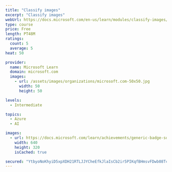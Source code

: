 ```yaml
---
title: "Classify images"
excerpt: "Classify images"
webUrl: https://docs.microsoft.com/en-us/learn/modules/classify-images/
type: course
price: Free
length: PT48M
ratings:
  count: 5
  average: 5
heat: 50

provider:
  name: Microsoft Learn
  domain: microsoft.com
  images:
    - url: /assets/images/organizations/microsoft.com-50x50.jpg
      width: 50
      height: 50

levels:
  - Intermediate

topics:
  - Azure
  - AI

images:
  - url: https://docs.microsoft.com/learn/achievements/generic-badge-social.png
    width: 640
    height: 320
    isCached: true

secured: "YtbyoNoKhyiD5xpXDH21RTLJJYCheEfkJlaIsCb2ir5PIKqfBHmsvFDwb08Tc9eGyqnCEKoftrJmo8z3yQPmo8NVq2OiuhEB8xHDX831of7cCgWUnqhlUF1zxqKu6unx84XUVOF85rcovzhnJAjLkq5o4+unhSaIyn7R5UL+CseeILsUn9hTUQ79qKxVzkB3Zgli9VepUu9keZ/cQg7bHEzbWDVuNYYLE6OfUcZAj+aqYnniwwiu/6fqpnqPCbbUEyVQFhajrfzHAsOVTq1rHJZMSiqxQfr9aaW8BcvWKIhwmT9XRwtANMt74JVxzYuCjbVaVurSwD3k0QdLE065buuZbT0OLwo5qETtE4eosabcSrM03i9RiMwjReQH4S0h5r1zTJD7yayEmvHqqD0Uvw==;BQrk/SrObOemyhrQ7UaHaw=="
---
```


